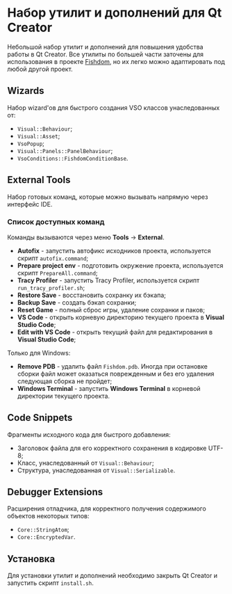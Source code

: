# Набор утилит и дополнений для Qt Creator

Небольшой набор утилит и дополнений для повышения удобства работы в Qt Creator.
Все утилиты по большей части заточены для использования в проекте [Fishdom](https://github.com/Playrix/fishdom), но их легко можно адаптировать под любой другой проект.

## Wizards

Набор wizard'ов для быстрого создания VSO классов унаследованных от:

- `Visual::Behaviour`;
- `Visual::Asset`;
- `VsoPopup`;
- `Visual::Panels::PanelBehaviour`;
- `VsoConditions::FishdomConditionBase`.

## External Tools

Набор готовых команд, которые можно вызывать напрямую через интерфейс IDE.

### Список доступных команд

Команды вызываются через меню **Tools** -> **External**.

- **Autofix** - запустить автофикс исходников проекта, используется скрипт `autofix.command`;
- **Prepare project env** - подготовить окружение проекта, используется скрипт `PrepareAll.command`;
- **Tracy Profiler** - запустить Tracy Profiler, используется скрипт `run_tracy_profiler.sh`;
- **Restore Save** - восстановить сохранку их бэкапа;
- **Backup Save** - создать бэкап сохранки;
- **Reset Game** - полный сброс игры, удаление сохранки и паков;
- **VS Code** - открыть корневую директорию текущего проекта в **Visual Studio Code**;
- **Edit with VS Code** - открыть текущий файл для редактирования в **Visual Studio Code**;

Только для Windows:
- **Remove PDB** - удалить файл `Fishdom.pdb`. Иногда при остановке сборки файл может оказаться поврежденным и без его удаления следующая сборка не пройдет;
- **Windows Terminal** - запустить **Windows Terminal** в корневой директории текущего проекта.

## Code Snippets

Фрагменты исходного кода для быстрого добавления:

- Заголовок файла для его корректного сохранения в кодировке UTF-8;
- Класс, унаследованный от `Visual::Behaviour`;
- Структура, унаследованная от `Visual::Serializable`.

## Debugger Extensions

Расширения отладчика, для корректного получения содержимого объектов некоторых типов:

- `Core::StringAtom`;
- `Core::EncryptedVar`.

## Установка

Для установки утилит и дополнений необходимо закрыть Qt Creator и запустить скрипт `install.sh`.
